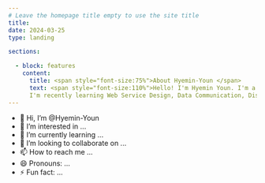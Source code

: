 ```yaml
---
# Leave the homepage title empty to use the site title
title:
date: 2024-03-25
type: landing

sections:

  - block: features
    content:
      title: <span style="font-size:75%">About Hyemin-Youn </span>
      text: <span style="font-size:110%">Hello! I'm Hyemin Youn. I'm a student of Jeonbuk National University. My first major is Political Science and Diplomacy. And I'm now studying Computer Science as my second major.
      I'm recently learning Web Service Design, Data Communication, Discrete Math, C++ Programming, Introduction to Computer Engineering. This website was published as my portfolio in my Web Serive class.</span>
---
```

- 👋 Hi, I’m @Hyemin-Youn
- 👀 I’m interested in ...
- 🌱 I’m currently learning ...
- 💞️ I’m looking to collaborate on ...
- 📫 How to reach me ...
- 😄 Pronouns: ...
- ⚡ Fun fact: ...